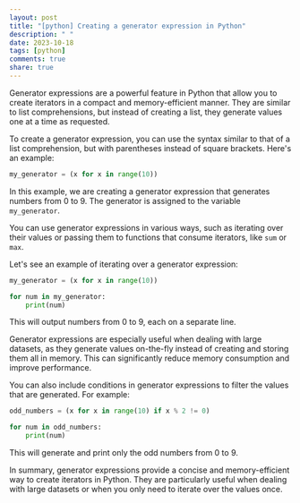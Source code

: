 ```yaml
---
layout: post
title: "[python] Creating a generator expression in Python"
description: " "
date: 2023-10-18
tags: [python]
comments: true
share: true
---
```


Generator expressions are a powerful feature in Python that allow you to create iterators in a compact and memory-efficient manner. They are similar to list comprehensions, but instead of creating a list, they generate values one at a time as requested.

To create a generator expression, you can use the syntax similar to that of a list comprehension, but with parentheses instead of square brackets. Here's an example:

```python
my_generator = (x for x in range(10))
```

In this example, we are creating a generator expression that generates numbers from 0 to 9. The generator is assigned to the variable `my_generator`.

You can use generator expressions in various ways, such as iterating over their values or passing them to functions that consume iterators, like `sum` or `max`.

Let's see an example of iterating over a generator expression:

```python
my_generator = (x for x in range(10))

for num in my_generator:
    print(num)
```

This will output numbers from 0 to 9, each on a separate line.

Generator expressions are especially useful when dealing with large datasets, as they generate values on-the-fly instead of creating and storing them all in memory. This can significantly reduce memory consumption and improve performance.

You can also include conditions in generator expressions to filter the values that are generated. For example:

```python
odd_numbers = (x for x in range(10) if x % 2 != 0)

for num in odd_numbers:
    print(num)
```

This will generate and print only the odd numbers from 0 to 9.

In summary, generator expressions provide a concise and memory-efficient way to create iterators in Python. They are particularly useful when dealing with large datasets or when you only need to iterate over the values once.
